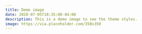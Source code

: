 ```yaml
---
title: Demo image
date: 2028-07-05T18:35:00-04:00
description: This is a demo image to see the theme styles.
image: https://via.placeholder.com/350x350
---
```


